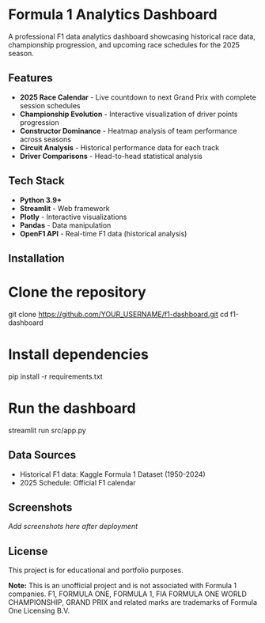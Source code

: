 # Formula 1 Analytics Dashboard

A professional F1 data analytics dashboard showcasing historical race data, championship progression, and upcoming race schedules for the 2025 season.

## Features

- **2025 Race Calendar** - Live countdown to next Grand Prix with complete session schedules
- **Championship Evolution** - Interactive visualization of driver points progression
- **Constructor Dominance** - Heatmap analysis of team performance across seasons
- **Circuit Analysis** - Historical performance data for each track
- **Driver Comparisons** - Head-to-head statistical analysis

## Tech Stack

- **Python 3.9+**
- **Streamlit** - Web framework
- **Plotly** - Interactive visualizations
- **Pandas** - Data manipulation
- **OpenF1 API** - Real-time F1 data (historical analysis)

## Installation

# Clone the repository
git clone https://github.com/YOUR_USERNAME/f1-dashboard.git
cd f1-dashboard

# Install dependencies
pip install -r requirements.txt

# Run the dashboard
streamlit run src/app.py


## Data Sources

- Historical F1 data: Kaggle Formula 1 Dataset (1950-2024)
- 2025 Schedule: Official F1 calendar

## Screenshots

*Add screenshots here after deployment*


## License

This project is for educational and portfolio purposes.


**Note:** This is an unofficial project and is not associated with Formula 1 companies. F1, FORMULA ONE, FORMULA 1, FIA FORMULA ONE WORLD CHAMPIONSHIP, GRAND PRIX and related marks are trademarks of Formula One Licensing B.V.

